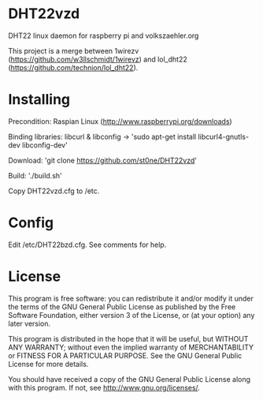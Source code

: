 DHT22vzd
========

DHT22 linux daemon for raspberry pi and volkszaehler.org

This project is a merge between 1wirezv (https://github.com/w3llschmidt/1wirevz) and lol_dht22 (https://github.com/technion/lol_dht22).


Installing
==========

Precondition: Raspian Linux (http://www.raspberrypi.org/downloads) 

Binding libraries: libcurl & libconfig -> 'sudo apt-get install libcurl4-gnutls-dev libconfig-dev'

Download: 'git clone https://github.com/st0ne/DHT22vzd'

Build: './build.sh'

Copy DHT22vzd.cfg to /etc.

Config
======

Edit /etc/DHT22bzd.cfg.
See comments for help.


License
=======

This program is free software: you can redistribute it and/or modify it under the terms of the GNU General Public License as published by the Free Software Foundation, either version 3 of the License, or (at your option) any later version.

This program is distributed in the hope that it will be useful, but WITHOUT ANY WARRANTY; without even the implied warranty of MERCHANTABILITY or FITNESS FOR A PARTICULAR PURPOSE. See the GNU General Public License for more details.

You should have received a copy of the GNU General Public License along with this program. If not, see http://www.gnu.org/licenses/.
